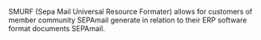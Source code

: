 SMURF (Sepa Mail Universal Resource Formater) allows for customers of member community SEPAmail generate in relation to their ERP software format documents SEPAmail.